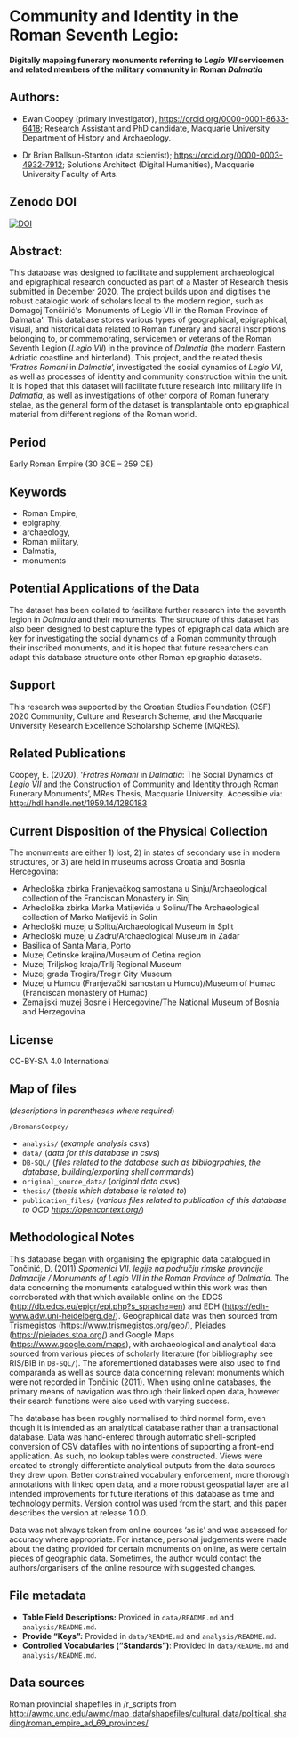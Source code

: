 # Community and Identity in the Roman Seventh Legio:

**Digitally mapping funerary monuments referring to *Legio VII* servicemen and related members of the military community in Roman *Dalmatia***


## Authors:

-   Ewan Coopey (primary investigator),
    <https://orcid.org/0000-0001-8633-6418>; Research Assistant and
    PhD candidate, Macquarie University Department of History and
    Archaeology.

-   Dr Brian Ballsun-Stanton (data scientist);
    <https://orcid.org/0000-0003-4932-7912>; Solutions Architect
    (Digital Humanities), Macquarie University Faculty of Arts.

## Zenodo DOI

[![DOI](https://zenodo.org/badge/241529551.svg)](https://zenodo.org/badge/latestdoi/241529551)

## Abstract:

This database was designed to facilitate and supplement
archaeological and epigraphical research conducted as part of a
Master of Research thesis submitted in December 2020. The project
builds upon and digitises the robust catalogic work of scholars
local to the modern region, such as Domagoj Tončinić's 'Monuments of
Legio VII in the Roman Province of Dalmatia'. This database stores
various types of geographical, epigraphical, visual, and historical
data related to Roman funerary and sacral inscriptions belonging to,
or commemorating, servicemen or veterans of the Roman Seventh Legion
(*Legio VII*) in the province of *Dalmatia* (the modern Eastern
Adriatic coastline and hinterland). This project, and the related
thesis '*Fratres Romani* in *Dalmatia*’, investigated the social
dynamics of *Legio VII*, as well as processes of identity and
community construction within the unit. It is hoped that this
dataset will facilitate future research into military life in
*Dalmatia*, as well as investigations of other corpora of Roman
funerary stelae, as the general form of the dataset is
transplantable onto epigraphical material from different regions of
the Roman world.

## Period

Early Roman Empire (30 BCE – 259 CE)

## Keywords
* Roman Empire,
* epigraphy,
* archaeology,
* Roman military,
* Dalmatia,
* monuments

## Potential Applications of the Data
The dataset has been
collated to facilitate further research into the seventh legion in
*Dalmatia* and their monuments. The structure of this dataset has
also been designed to best capture the types of epigraphical data
which are key for investigating the social dynamics of a Roman
community through their inscribed monuments, and it is hoped that
future researchers can adapt this database structure onto other
Roman epigraphic datasets.

## Support
This research was supported by the Croatian Studies
Foundation (CSF) 2020 Community, Culture and Research Scheme, and
the Macquarie University Research Excellence Scholarship
Scheme (MQRES).

## Related Publications
Coopey, E. (2020), ‘*Fratres* *Romani*
in *Dalmatia*: The Social Dynamics of *Legio VII* and the
Construction of Community and Identity through Roman Funerary
Monuments’, MRes Thesis, Macquarie University. Accessible via:
<http://hdl.handle.net/1959.14/1280183>

## Current Disposition of the Physical Collection
The monuments are either 1) lost, 2) in states of secondary use in
modern structures, or 3) are held in museums across Croatia and
Bosnia Hercegovina:
-   Arheološka zbirka Franjevačkog samostana u Sinju/Archaeological
    collection of the Franciscan Monastery in Sinj
-   Arheološka zbirka Marka Matijevića u Solinu/The Archaeological
    collection of Marko Matijević in Solin
-   Arheološki muzej u Splitu/Archaeological Museum in Split
-   Arheološki muzej u Zadru/Archaeological Museum in Zadar
-   Basilica of Santa Maria, Porto
-   Muzej Cetinske krajina/Museum of Cetina region
-   Muzej Triljskog kraja/Trilj Regional Museum
-   Muzej grada Trogira/Trogir City Museum
-   Muzej u Humcu (Franjevački samostan u Humcu)/Museum of Humac
    (Franciscan monastery of Humac)
-   Zemaljski muzej Bosne i Hercegovine/The National Museum of Bosnia
    and Herzegovina

## License

CC-BY-SA 4.0 International

## Map of files
(*descriptions in parentheses where required*)

`/BromansCoopey/`
-   `analysis/` (*example analysis csvs*)
-   `data/` (*data for this database in csvs*)
-   `DB-SQL/` (*files* *related to the database such as bibliogrpahies, the database, building/exporting shell commands*)
-   `original_source_data/` (*original data csvs*)
-   `thesis/` (*thesis which database is related to*)
-   `publication_files/` (*various files related to publication of this database to OCD <https://opencontext.org/>*)

## Methodological Notes

This database began with organising the epigraphic data catalogued in
Tončinić, D. (2011) *Spomenici VII. legije na području rimske provincije
Dalmacije / Monuments of Legio VII in the Roman Province of Dalmatia*.
The data concerning the monuments catalogued within this work was then
corroborated with that which available online on the EDCS
(<http://db.edcs.eu/epigr/epi.php?s_sprache=en>) and EDH
(<https://edh-www.adw.uni-heidelberg.de/>). Geographical data was then
sourced from Trismegistos (<https://www.trismegistos.org/geo/>),
Pleiades (https://pleiades.stoa.org/) and Google Maps
(https://www.google.com/maps), with archaeological and analytical data
sourced from various pieces of scholarly literature (for bibliography
see RIS/BIB in `DB-SQL/`). The aforementioned databases were also used to
find comparanda as well as source data concerning relevant monuments
which were not recorded in Tončinić (2011). When using online databases,
the primary means of navigation was through their linked open data,
however their search functions were also used with varying success.

The database has been roughly normalised to third normal form, even
though it is intended as an analytical database rather than a
transactional database. Data was hand-entered through automatic
shell-scripted conversion of CSV datafiles with no intentions of
supporting a front-end application. As such, no lookup tables were
constructed. Views were created to strongly differentiate analytical
outputs from the data sources they drew upon. Better constrained
vocabulary enforcement, more thorough annotations with linked open data,
and a more robust geospatial layer are all intended improvements for
future iterations of this database as time and technology permits.
Version control was used from the start, and this paper describes the
version at release 1.0.0.

Data was not always taken from online sources ‘as is’ and was assessed
for accuracy where appropriate. For instance, personal judgements were
made about the dating provided for certain monuments on online, as were
certain pieces of geographic data. Sometimes, the author would contact
the authors/organisers of the online resource with suggested changes.

## File metadata

- **Table Field Descriptions:** Provided in `data/README.md` and
    `analysis/README.md`.
- **Provide “Keys”:** Provided in `data/README.md` and
    `analysis/README.md`.
- **Controlled Vocabularies (“Standards”)**: Provided in
    `data/README.md` and `analysis/README.md`.

## Data sources
Roman provincial shapefiles in /r_scripts from <http://awmc.unc.edu/awmc/map_data/shapefiles/cultural_data/political_shading/roman_empire_ad_69_provinces/>
